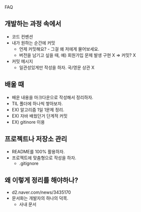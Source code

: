 FAQ

## 개발하는 과정 속에서

* 코드 컨벤션
* 내가 원하는 순간에 커밋
  * 언제 커밋해요? - 그걸 왜 저에게 물어보세요.
  * 버전을 남기고 싶을 때, 예) 회원가입 문제 발생 구현 X => 커밋? X
* 커밋 메시지
  * 일관성있게만 작성을 하자. 국/영문 상관 X



## 배울 때

* 배운 내용을 마크다운으로 작성해서 정리하자.
* TIL 폴더에 하나씩 쌓아보자.
* EX) 알고리즘 1일 1문제 정리.
* EX) 자바 배웠던거 단계적 커밋
* EX) gitinore 이용



## 프로젝트나 저장소 관리

* README를 100% 활용하자.
* 프로젝트에 맞춤형으로 작성을 하자.
  * .gitignore



## 왜 이렇게 정리를 해야하나?

* d2.naver.com/news/3435170
* 문서화는 개발자의 하나의 덕목.
  * 사내 문서



